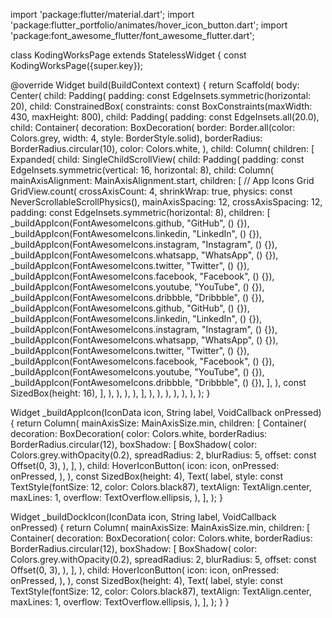 import 'package:flutter/material.dart';
import 'package:flutter_portfolio/animates/hover_icon_button.dart';
import 'package:font_awesome_flutter/font_awesome_flutter.dart';

class KodingWorksPage extends StatelessWidget {
  const KodingWorksPage({super.key});

  @override
  Widget build(BuildContext context) {
    return Scaffold(
      body: Center(
        child: Padding(
          padding: const EdgeInsets.symmetric(horizontal: 20),
          child: ConstrainedBox(
            constraints: const BoxConstraints(maxWidth: 430, maxHeight: 800),
            child: Padding(
              padding: const EdgeInsets.all(20.0),
              child: Container(
                decoration: BoxDecoration(
                  border: Border.all(color: Colors.grey, width: 4, style: BorderStyle.solid),
                  borderRadius: BorderRadius.circular(10),
                  color: Colors.white,
                ),
                child: Column(
                  children: [
                    Expanded(
                      child: SingleChildScrollView(
                        child: Padding(
                          padding: const EdgeInsets.symmetric(vertical: 16, horizontal: 8),
                          child: Column(
                            mainAxisAlignment: MainAxisAlignment.start,
                            children: [
                              // App Icons Grid
                              GridView.count(
                                crossAxisCount: 4,
                                shrinkWrap: true,
                                physics: const NeverScrollableScrollPhysics(),
                                mainAxisSpacing: 12,
                                crossAxisSpacing: 12,
                                padding: const EdgeInsets.symmetric(horizontal: 8),
                                children: [
                                  _buildAppIcon(FontAwesomeIcons.github, "GitHub", () {}),
                                  _buildAppIcon(FontAwesomeIcons.linkedin, "LinkedIn", () {}),
                                  _buildAppIcon(FontAwesomeIcons.instagram, "Instagram", () {}),
                                  _buildAppIcon(FontAwesomeIcons.whatsapp, "WhatsApp", () {}),
                                  _buildAppIcon(FontAwesomeIcons.twitter, "Twitter", () {}),
                                  _buildAppIcon(FontAwesomeIcons.facebook, "Facebook", () {}),
                                  _buildAppIcon(FontAwesomeIcons.youtube, "YouTube", () {}),
                                  _buildAppIcon(FontAwesomeIcons.dribbble, "Dribbble", () {}),
                                  _buildAppIcon(FontAwesomeIcons.github, "GitHub", () {}),
                                  _buildAppIcon(FontAwesomeIcons.linkedin, "LinkedIn", () {}),
                                  _buildAppIcon(FontAwesomeIcons.instagram, "Instagram", () {}),
                                  _buildAppIcon(FontAwesomeIcons.whatsapp, "WhatsApp", () {}),
                                  _buildAppIcon(FontAwesomeIcons.twitter, "Twitter", () {}),
                                  _buildAppIcon(FontAwesomeIcons.facebook, "Facebook", () {}),
                                  _buildAppIcon(FontAwesomeIcons.youtube, "YouTube", () {}),
                                  _buildAppIcon(FontAwesomeIcons.dribbble, "Dribbble", () {}),
                                ],
                              ),
                              const SizedBox(height: 16),
                            ],
                          ),
                        ),
                      ),
                    ),
                  ],
                ),
              ),
            ),
          ),
        ),
      ),
    );
  }

  Widget _buildAppIcon(IconData icon, String label, VoidCallback onPressed) {
    return Column(
      mainAxisSize: MainAxisSize.min,
      children: [
        Container(
          decoration: BoxDecoration(
            color: Colors.white,
            borderRadius: BorderRadius.circular(12),
            boxShadow: [
              BoxShadow(
                color: Colors.grey.withOpacity(0.2),
                spreadRadius: 2,
                blurRadius: 5,
                offset: const Offset(0, 3),
              ),
            ],
          ),
          child: HoverIconButton(
            icon: icon,
            onPressed: onPressed,
          ),
        ),
        const SizedBox(height: 4),
        Text(
          label,
          style: const TextStyle(fontSize: 12, color: Colors.black87),
          textAlign: TextAlign.center,
          maxLines: 1,
          overflow: TextOverflow.ellipsis,
        ),
      ],
    );
  }

  Widget _buildDockIcon(IconData icon, String label, VoidCallback onPressed) {
    return Column(
      mainAxisSize: MainAxisSize.min,
      children: [
        Container(
          decoration: BoxDecoration(
            color: Colors.white,
            borderRadius: BorderRadius.circular(12),
            boxShadow: [
              BoxShadow(
                color: Colors.grey.withOpacity(0.2),
                spreadRadius: 2,
                blurRadius: 5,
                offset: const Offset(0, 3),
              ),
            ],
          ),
          child: HoverIconButton(
            icon: icon,
            onPressed: onPressed,
          ),
        ),
        const SizedBox(height: 4),
        Text(
          label,
          style: const TextStyle(fontSize: 12, color: Colors.black87),
          textAlign: TextAlign.center,
          maxLines: 1,
          overflow: TextOverflow.ellipsis,
        ),
      ],
    );
  }
}
